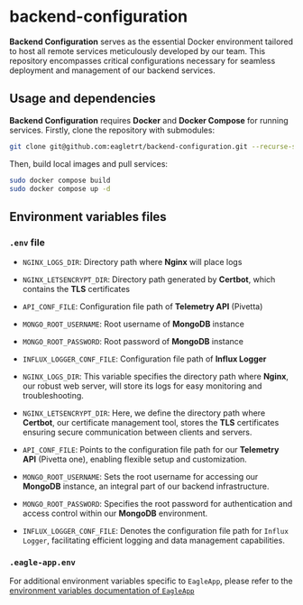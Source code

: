 # backend-configuration

**Backend Configuration** serves as the essential Docker environment tailored to host all remote services meticulously developed by our team. This repository encompasses critical configurations necessary for seamless deployment and management of our backend services.

## Usage and dependencies

**Backend Configuration** requires **Docker** and **Docker Compose** for running services.
Firstly, clone the repository with submodules:

```bash
git clone git@github.com:eagletrt/backend-configuration.git --recurse-submodules
```

Then, build local images and pull services:

```bash
sudo docker compose build
sudo docker compose up -d
```

## Environment variables files

### `.env` file 
- `NGINX_LOGS_DIR`: Directory path where **Nginx** will place logs 
- `NGINX_LETSENCRYPT_DIR`: Directory path generated by **Certbot**, which contains the **TLS** certificates
- `API_CONF_FILE`: Configuration file path of **Telemetry API** (Pivetta)
- `MONGO_ROOT_USERNAME`: Root username of **MongoDB** instance
- `MONGO_ROOT_PASSWORD`: Root password of **MongoDB** instance
- `INFLUX_LOGGER_CONF_FILE`: Configuration file path of **Influx Logger**

- `NGINX_LOGS_DIR`: This variable specifies the directory path where **Nginx**, our robust web server, will store its logs for easy monitoring and troubleshooting.
- `NGINX_LETSENCRYPT_DIR`: Here, we define the directory path where **Certbot**, our certificate management tool, stores the **TLS** certificates ensuring secure communication between clients and servers.
- `API_CONF_FILE`: Points to the configuration file path for our **Telemetry API** (Pivetta one), enabling flexible setup and customization.
- `MONGO_ROOT_USERNAME`: Sets the root username for accessing our **MongoDB** instance, an integral part of our backend infrastructure.
- `MONGO_ROOT_PASSWORD`: Specifies the root password for authentication and access control within our **MongoDB** environment.
- `INFLUX_LOGGER_CONF_FILE`: Denotes the configuration file path for `Influx Logger`, facilitating efficient logging and data management capabilities.

### `.eagle-app.env`
For additional environment variables specific to `EagleApp`, please refer to the [environment variables documentation of `EagleApp`](https://github.com/yellowmotion/eagle-app/blob/main/README.md#environment-variables)

